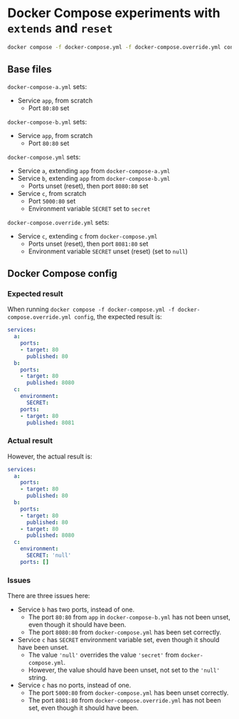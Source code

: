 # Docker Compose experiments with `extends` and `reset`

```bash
docker compose -f docker-compose.yml -f docker-compose.override.yml config
```


## Base files

`docker-compose-a.yml` sets:
- Service `app`, from scratch
  - Port `80:80` set

`docker-compose-b.yml` sets:
- Service `app`, from scratch
  - Port `80:80` set

`docker-compose.yml` sets:
- Service `a`, extending `app` from `docker-compose-a.yml`
- Service `b`, extending `app` from `docker-compose-b.yml`
  - Ports unset (reset), then port `8080:80` set
- Service `c`, from scratch
  - Port `5000:80` set
  - Environment variable `SECRET` set to `secret`

`docker-compose.override.yml` sets:
- Service `c`, extending `c` from `docker-compose.yml`
  - Ports unset (reset), then port `8081:80` set
  - Environment variable `SECRET` unset (reset) (set to `null`)


## Docker Compose config

### Expected result

When running `docker compose -f docker-compose.yml -f docker-compose.override.yml config`, the expected result is:

```yaml
services:
  a:
    ports:
    - target: 80
      published: 80
  b:
    ports:
    - target: 80
      published: 8080
  c:
    environment:
      SECRET:
    ports:
    - target: 80
      published: 8081
```

### Actual result

However, the actual result is:

```yaml
services:
  a:
    ports:
    - target: 80
      published: 80
  b:
    ports:
    - target: 80
      published: 80
    - target: 80
      published: 8080
  c:
    environment:
      SECRET: 'null'
    ports: []
```

### Issues

There are three issues here:
- Service `b` has two ports, instead of one.
  - The port `80:80` from `app` in `docker-compose-b.yml` has not been unset, even though it should have been.
  - The port `8080:80` from `docker-compose.yml` has been set correctly.
- Service `c` has `SECRET` environment variable set, even though it should have been unset.
  - The value `'null'` overrides the value `'secret'` from `docker-compose.yml`.
  - However, the value should have been unset, not set to the `'null'` string.
- Service `c` has no ports, instead of one.
  - The port `5000:80` from `docker-compose.yml` has been unset correctly.
  - The port `8081:80` from `docker-compose.override.yml` has not been set, even though it should have been.

